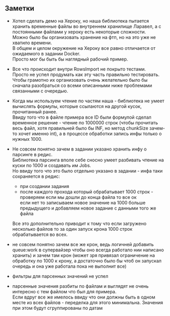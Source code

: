 ## Заметки
- Хотел сделать демо на Хероку, но наша библиотека пытается хранить временные файлы во внутреннем хранилище Ларавел, а с постоянными файлами у хероку есть некоторые сложности.  
Можно было бы организовать хранение на фтп, но на это уже не хватило времени.  
В общем и целом окружение на Хероку все равно отличается от ожидаемого в задании Docker.  
Просто мог бы быть бы наглядный рабочий пример.

- Все что происходит внутри RowsImport не покрыто тестами.  
Просто не успел продумать как эту часть правильно тестировать.  
Чтобы грамотно их организовать очень желательно было бы сначала разобраться со всеми описанными ниже проблемами связанными с очередью.

- Когда мы используем чтение по частям наша - библиотека не умеет вычислять формулы, которые ссылаются на другой кусок, прочитанный ранее.  
Ввиду того что в файле примера все ID были формулой сделал временное решение - чтение по 1000000 строк (чтобы прочитать весь файл, хотя правильней было бы INF, но метод chunkSize зачем-то хочет именно int), а в процессе обработки запись инфы только о нужных 1000. 

- Не совсем понятно зачем в задании указано хранить инфу о парсинге в редис.   
Библиотека парсинга вполе себе сносно умеет разбивать чтение на куски по 1000 и создавать им Jobs.  
Но ввиду того что это было отдельно указано в задании - инфа таки сохраняется в редис:  
  
  - при создании задания  
  - после каждого прохода который обрабатывает 1000 строк - проверяем если мы дошли до конца файла то все ок    
если нет то записываем новое значение на 1000 больше предыдущего и добавляем новое задание с данными того же файла  

   Все это дополнительно приводит к тому что если загружено несколько файлов то за один запуск крона 1000 строк обрабатывается во всех.

- не совсем понятно зачем все же крон, ведь логичней добавить queue:work в супервайзер чтобы оно всегда работало
нии написано хранить) и зачем там крон (может зря привязал ограничение на обработку по 1000 к крону, а достаточно было бы чтоб он запускал очередь и она уже работала пока не выполнит все)

- фильтры для парсенных значений не успел
- парсенные значения разбиты по файлам и выглядят не очень интересно с тем файлом что был для примера.  
Если вдруг все же имелось ввиду что они должны быть в одном месте из всех файлов - переделка для этого минимальна. Значения при этом будут сгруппированы по датам

